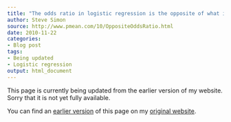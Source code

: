 ```yaml
---
title: "The odds ratio in logistic regression is the opposite of what it should be"
author: Steve Simon
source: http://www.pmean.com/10/OppositeOddsRatio.html
date: 2010-11-22
categories:
- Blog post
tags:
- Being updated
- Logistic regression
output: html_document
---
```


This page is currently being updated from the earlier version of my website. Sorry that it is not yet fully available.

<!---More--->

You can find an [earlier version][sim1] of this page on my [original website][sim2].

[sim1]: http://www.pmean.com/10/OppositeOddsRatio.html
[sim2]: http://www.pmean.com/original_site.html
